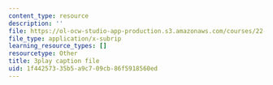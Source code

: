```yaml
---
content_type: resource
description: ''
file: https://ol-ocw-studio-app-production.s3.amazonaws.com/courses/22-01-introduction-to-nuclear-engineering-and-ionizing-radiation-fall-2016/1f44257335b5a9c709cb86f5918560ed_kzOFhSJFihI.srt
file_type: application/x-subrip
learning_resource_types: []
resourcetype: Other
title: 3play caption file
uid: 1f442573-35b5-a9c7-09cb-86f5918560ed
---
```

